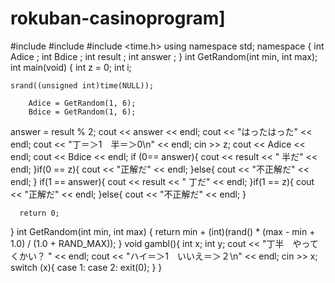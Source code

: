 # rokuban-casinoprogram]
#include <iostream>
#include <random>
#include <time.h>
using namespace std;
namespace {
int Adice ;
int Bdice ;
int result ;
int answer ;
}
int GetRandom(int min, int max);
int main(void) {
  int z = 0;
    int i;

    srand((unsigned int)time(NULL));

        Adice = GetRandom(1, 6);
        Bdice = GetRandom(1, 6);
  
  answer = result % 2;
  cout << answer << endl;
  cout << "はったはった" << endl;
  cout << "丁＝＞1　半＝＞0\n" << endl;
  cin >> z;
  cout << Adice << endl;
  cout << Bdice << endl;
  if (0== answer){
    cout << result << "    半だ" << endl;
    }if(0 == z){
      cout <<  "正解だ" << endl;
      }else{
      cout << "不正解だ" << endl;
      } 
  if(1 == answer){
    cout << result << "    丁だ" << endl;
    }if(1 == z){
      cout <<  "正解だ" << endl;
      }else{
      cout << "不正解だ" << endl;
      }
  

      return 0;
}
int GetRandom(int min, int max)
{
    return min + (int)(rand() * (max - min + 1.0) / (1.0 + RAND_MAX));
}
void gambl(){
    int x;
  int y;
cout << "丁半　やってくかい？ " << endl;
cout << "ハイ＝＞1　いいえ＝＞２\n" << endl;
  cin >> x;
  switch (x){
    case 1:
    case 2:
    exit(0);
  }
}
